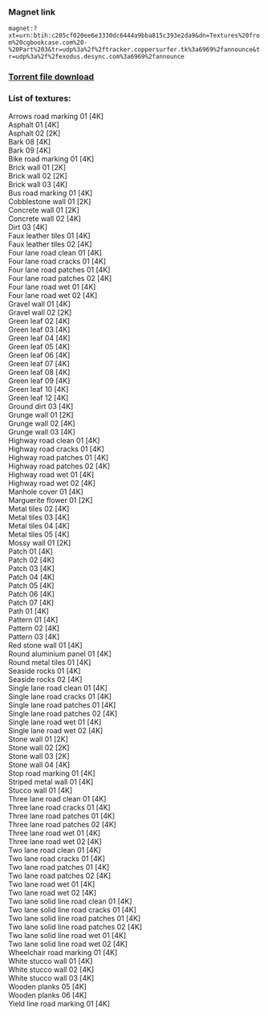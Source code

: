 ### Magnet link
`magnet:?xt=urn:btih:c205cf020ee6e3330dc6444a9bba815c393e2da9&dn=Textures%20from%20cgbookcase.com%20-%20Part%203&tr=udp%3a%2f%2ftracker.coppersurfer.tk%3a6969%2fannounce&tr=udp%3a%2f%2fexodus.desync.com%3a6969%2fannounce`  
  
### [Torrent file download](https://github.com/Kimbatt/cc0-textures/raw/master/cgbookcase.com/Part%203/Textures%20from%20cgbookcase.com%20-%20Part%203.torrent)  
  
### List of textures:
  
Arrows road marking 01 [4K]  
Asphalt 01 [4K]  
Asphalt 02 [2K]  
Bark 08 [4K]  
Bark 09 [4K]  
Bike road marking 01 [4K]  
Brick wall 01 [2K]  
Brick wall 02 [2K]  
Brick wall 03 [4K]  
Bus road marking 01 [4K]  
Cobblestone wall 01 [2K]  
Concrete wall 01 [2K]  
Concrete wall 02 [4K]  
Dirt 03 [4K]  
Faux leather tiles 01 [4K]  
Faux leather tiles 02 [4K]  
Four lane road clean 01 [4K]  
Four lane road cracks 01 [4K]  
Four lane road patches 01 [4K]  
Four lane road patches 02 [4K]  
Four lane road wet 01 [4K]  
Four lane road wet 02 [4K]  
Gravel wall 01 [4K]  
Gravel wall 02 [2K]  
Green leaf 02 [4K]  
Green leaf 03 [4K]  
Green leaf 04 [4K]  
Green leaf 05 [4K]  
Green leaf 06 [4K]  
Green leaf 07 [4K]  
Green leaf 08 [4K]  
Green leaf 09 [4K]  
Green leaf 10 [4K]  
Green leaf 12 [4K]  
Ground dirt 03 [4K]  
Grunge wall 01 [2K]  
Grunge wall 02 [4K]  
Grunge wall 03 [4K]  
Highway road clean 01 [4K]  
Highway road cracks 01 [4K]  
Highway road patches 01 [4K]  
Highway road patches 02 [4K]  
Highway road wet 01 [4K]  
Highway road wet 02 [4K]  
Manhole cover 01 [4K]  
Marguerite flower 01 [2K]  
Metal tiles 02 [4K]  
Metal tiles 03 [4K]  
Metal tiles 04 [4K]  
Metal tiles 05 [4K]  
Mossy wall 01 [2K]  
Patch 01 [4K]  
Patch 02 [4K]  
Patch 03 [4K]  
Patch 04 [4K]  
Patch 05 [4K]  
Patch 06 [4K]  
Patch 07 [4K]  
Path 01 [4K]  
Pattern 01 [4K]  
Pattern 02 [4K]  
Pattern 03 [4K]  
Red stone wall 01 [4K]  
Round aluminium panel 01 [4K]  
Round metal tiles 01 [4K]  
Seaside rocks 01 [4K]  
Seaside rocks 02 [4K]  
Single lane road clean 01 [4K]  
Single lane road cracks 01 [4K]  
Single lane road patches 01 [4K]  
Single lane road patches 02 [4K]  
Single lane road wet 01 [4K]  
Single lane road wet 02 [4K]  
Stone wall 01 [2K]  
Stone wall 02 [2K]  
Stone wall 03 [2K]  
Stone wall 04 [4K]  
Stop road marking 01 [4K]  
Striped metal wall 01 [4K]  
Stucco wall 01 [4K]  
Three lane road clean 01 [4K]  
Three lane road cracks 01 [4K]  
Three lane road patches 01 [4K]  
Three lane road patches 02 [4K]  
Three lane road wet 01 [4K]  
Three lane road wet 02 [4K]  
Two lane road clean 01 [4K]  
Two lane road cracks 01 [4K]  
Two lane road patches 01 [4K]  
Two lane road patches 02 [4K]  
Two lane road wet 01 [4K]  
Two lane road wet 02 [4K]  
Two lane solid line road clean 01 [4K]  
Two lane solid line road cracks 01 [4K]  
Two lane solid line road patches 01 [4K]  
Two lane solid line road patches 02 [4K]  
Two lane solid line road wet 01 [4K]  
Two lane solid line road wet 02 [4K]  
Wheelchair road marking 01 [4K]  
White stucco wall 01 [4K]  
White stucco wall 02 [4K]  
White stucco wall 03 [4K]  
Wooden planks 05 [4K]  
Wooden planks 06 [4K]  
Yield line road marking 01 [4K]
